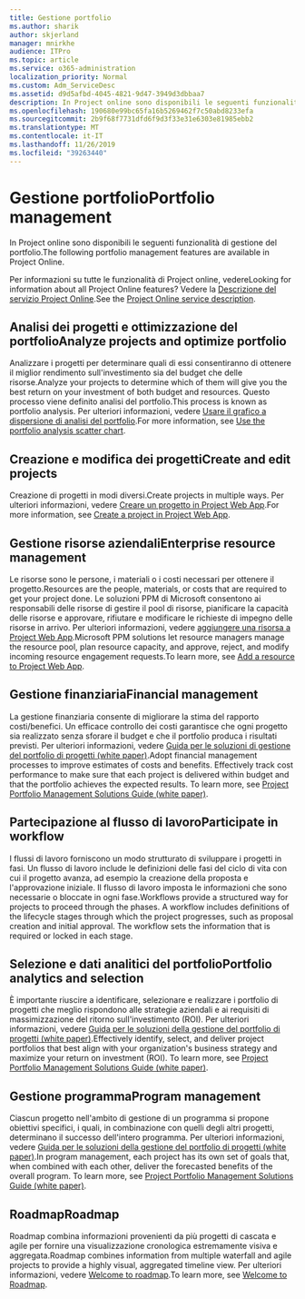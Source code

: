 ```yaml
---
title: Gestione portfolio
ms.author: sharik
author: skjerland
manager: mnirkhe
audience: ITPro
ms.topic: article
ms.service: o365-administration
localization_priority: Normal
ms.custom: Adm_ServiceDesc
ms.assetid: d9d5afbd-4045-4821-9d47-3949d3dbbaa7
description: In Project online sono disponibili le seguenti funzionalità di gestione del portfolio.
ms.openlocfilehash: 190680e99bc65fa16b5269462f7c50abd8233efa
ms.sourcegitcommit: 2b9f68f7731dfd6f9d3f33e31e6303e81985ebb2
ms.translationtype: MT
ms.contentlocale: it-IT
ms.lasthandoff: 11/26/2019
ms.locfileid: "39263440"
---
```

# <a name="portfolio-management"></a><span data-ttu-id="ef397-103">Gestione portfolio</span><span class="sxs-lookup"><span data-stu-id="ef397-103">Portfolio management</span></span>

<span data-ttu-id="ef397-104">In Project online sono disponibili le seguenti funzionalità di gestione del portfolio.</span><span class="sxs-lookup"><span data-stu-id="ef397-104">The following portfolio management features are available in Project Online.</span></span>
  
<span data-ttu-id="ef397-105">Per informazioni su tutte le funzionalità di Project online, vedere</span><span class="sxs-lookup"><span data-stu-id="ef397-105">Looking for information about all Project Online features?</span></span> <span data-ttu-id="ef397-106">Vedere la [Descrizione del servizio Project Online](project-online-service-description.md).</span><span class="sxs-lookup"><span data-stu-id="ef397-106">See the [Project Online service description](project-online-service-description.md).</span></span>
  
## <a name="analyze-projects-and-optimize-portfolio"></a><span data-ttu-id="ef397-107">Analisi dei progetti e ottimizzazione del portfolio</span><span class="sxs-lookup"><span data-stu-id="ef397-107">Analyze projects and optimize portfolio</span></span>

<span data-ttu-id="ef397-108">Analizzare i progetti per determinare quali di essi consentiranno di ottenere il miglior rendimento sull'investimento sia del budget che delle risorse.</span><span class="sxs-lookup"><span data-stu-id="ef397-108">Analyze your projects to determine which of them will give you the best return on your investment of both budget and resources.</span></span> <span data-ttu-id="ef397-109">Questo processo viene definito analisi del portfolio.</span><span class="sxs-lookup"><span data-stu-id="ef397-109">This process is known as portfolio analysis.</span></span> <span data-ttu-id="ef397-110">Per ulteriori informazioni, vedere [Usare il grafico a dispersione di analisi del portfolio](https://go.microsoft.com/fwlink/?LinkID=823665&amp;clcid=0x409).</span><span class="sxs-lookup"><span data-stu-id="ef397-110">For more information, see [Use the portfolio analysis scatter chart](https://go.microsoft.com/fwlink/?LinkID=823665&amp;clcid=0x409).</span></span>
  
## <a name="create-and-edit-projects"></a><span data-ttu-id="ef397-111">Creazione e modifica dei progetti</span><span class="sxs-lookup"><span data-stu-id="ef397-111">Create and edit projects</span></span>

<span data-ttu-id="ef397-112">Creazione di progetti in modi diversi.</span><span class="sxs-lookup"><span data-stu-id="ef397-112">Create projects in multiple ways.</span></span> <span data-ttu-id="ef397-113">Per ulteriori informazioni, vedere [Creare un progetto in Project Web App](https://go.microsoft.com/fwlink/?LinkID=746895&amp;clcid=0x409).</span><span class="sxs-lookup"><span data-stu-id="ef397-113">For more information, see [Create a project in Project Web App](https://go.microsoft.com/fwlink/?LinkID=746895&amp;clcid=0x409).</span></span>
  
## <a name="enterprise-resource-management"></a><span data-ttu-id="ef397-114">Gestione risorse aziendali</span><span class="sxs-lookup"><span data-stu-id="ef397-114">Enterprise resource management</span></span>

<span data-ttu-id="ef397-115">Le risorse sono le persone, i materiali o i costi necessari per ottenere il progetto.</span><span class="sxs-lookup"><span data-stu-id="ef397-115">Resources are the people, materials, or costs that are required to get your project done.</span></span> <span data-ttu-id="ef397-116">Le soluzioni PPM di Microsoft consentono ai responsabili delle risorse di gestire il pool di risorse, pianificare la capacità delle risorse e approvare, rifiutare e modificare le richieste di impegno delle risorse in arrivo. Per ulteriori informazioni, vedere [aggiungere una risorsa a Project Web App](https://go.microsoft.com/fwlink/p/?LinkId=271320).</span><span class="sxs-lookup"><span data-stu-id="ef397-116">Microsoft PPM solutions let resource managers manage the resource pool, plan resource capacity, and approve, reject, and modify incoming resource engagement requests.To learn more, see [Add a resource to Project Web App](https://go.microsoft.com/fwlink/p/?LinkId=271320).</span></span>
  
## <a name="financial-management"></a><span data-ttu-id="ef397-117">Gestione finanziaria</span><span class="sxs-lookup"><span data-stu-id="ef397-117">Financial management</span></span>

<span data-ttu-id="ef397-p105">La gestione finanziaria consente di migliorare la stima del rapporto costi/benefici. Un efficace controllo dei costi garantisce che ogni progetto sia realizzato senza sforare il budget e che il portfolio produca i risultati previsti. Per ulteriori informazioni, vedere [Guida per le soluzioni di gestione del portfolio di progetti (white paper)](https://go.microsoft.com/fwlink/p/?LinkId=402633).</span><span class="sxs-lookup"><span data-stu-id="ef397-p105">Adopt financial management processes to improve estimates of costs and benefits. Effectively track cost performance to make sure that each project is delivered within budget and that the portfolio achieves the expected results. To learn more, see [Project Portfolio Management Solutions Guide (white paper)](https://go.microsoft.com/fwlink/p/?LinkId=402633).</span></span>
  
## <a name="participate-in-workflow"></a><span data-ttu-id="ef397-121">Partecipazione al flusso di lavoro</span><span class="sxs-lookup"><span data-stu-id="ef397-121">Participate in workflow</span></span>

<span data-ttu-id="ef397-p106">I flussi di lavoro forniscono un modo strutturato di sviluppare i progetti in fasi. Un flusso di lavoro include le definizioni delle fasi del ciclo di vita con cui il progetto avanza, ad esempio la creazione della proposta e l'approvazione iniziale. Il flusso di lavoro imposta le informazioni che sono necessarie o bloccate in ogni fase.</span><span class="sxs-lookup"><span data-stu-id="ef397-p106">Workflows provide a structured way for projects to proceed through the phases. A workflow includes definitions of the lifecycle stages through which the project progresses, such as proposal creation and initial approval. The workflow sets the information that is required or locked in each stage.</span></span>
  
## <a name="portfolio-analytics-and-selection"></a><span data-ttu-id="ef397-125">Selezione e dati analitici del portfolio</span><span class="sxs-lookup"><span data-stu-id="ef397-125">Portfolio analytics and selection</span></span>

<span data-ttu-id="ef397-p107">È importante riuscire a identificare, selezionare e realizzare i portfolio di progetti che meglio rispondono alle strategie aziendali e ai requisiti di massimizzazione del ritorno sull'investimento (ROI). Per ulteriori informazioni, vedere [Guida per le soluzioni della gestione del portfolio di progetti (white paper)](https://go.microsoft.com/fwlink/p/?LinkId=402633).</span><span class="sxs-lookup"><span data-stu-id="ef397-p107">Effectively identify, select, and deliver project portfolios that best align with your organization's business strategy and maximize your return on investment (ROI). To learn more, see [Project Portfolio Management Solutions Guide (white paper)](https://go.microsoft.com/fwlink/p/?LinkId=402633).</span></span>
  
## <a name="program-management"></a><span data-ttu-id="ef397-128">Gestione programma</span><span class="sxs-lookup"><span data-stu-id="ef397-128">Program management</span></span>

<span data-ttu-id="ef397-p108">Ciascun progetto nell'ambito di gestione di un programma si propone obiettivi specifici, i quali, in combinazione con quelli degli altri progetti, determinano il successo dell'intero programma. Per ulteriori informazioni, vedere [Guida per le soluzioni della gestione del portfolio di progetti (white paper)](https://go.microsoft.com/fwlink/p/?LinkId=402633).</span><span class="sxs-lookup"><span data-stu-id="ef397-p108">In program management, each project has its own set of goals that, when combined with each other, deliver the forecasted benefits of the overall program. To learn more, see [Project Portfolio Management Solutions Guide (white paper)](https://go.microsoft.com/fwlink/p/?LinkId=402633).</span></span>
  
## <a name="roadmap"></a><span data-ttu-id="ef397-131">Roadmap</span><span class="sxs-lookup"><span data-stu-id="ef397-131">Roadmap</span></span>

<span data-ttu-id="ef397-132">Roadmap combina informazioni provenienti da più progetti di cascata e agile per fornire una visualizzazione cronologica estremamente visiva e aggregata.</span><span class="sxs-lookup"><span data-stu-id="ef397-132">Roadmap combines information from multiple waterfall and agile projects to provide a highly visual, aggregated timeline view.</span></span> <span data-ttu-id="ef397-133">Per ulteriori informazioni, vedere [Welcome to roadmap](https://support.office.com/article/video-welcome-to-roadmap-57764149-51b8-468f-a50d-9ea6a4fd835a).</span><span class="sxs-lookup"><span data-stu-id="ef397-133">To learn more, see [Welcome to Roadmap](https://support.office.com/article/video-welcome-to-roadmap-57764149-51b8-468f-a50d-9ea6a4fd835a).</span></span>

